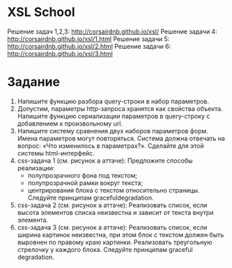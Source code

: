 XSL School
===

Решение задач 1,2,3: http://corsairdnb.github.io/xsl/
Решение задачи 4: http://corsairdnb.github.io/xsl/1.html
Решение задачи 5: http://corsairdnb.github.io/xsl/2.html
Решение задачи 6: http://corsairdnb.github.io/xsl/3.html

Задание
====

1. Напишите функцию разбора query-строки в набор параметров.
2. Допустим, параметры http-запроса хранятся как свойства объекта. Напишите функцию сериализации параметров в query-строку с добавлением к произвольному url.
3. Напишите систему сравнения двух наборов параметров форм. Имена параметров могут повторяться. Система должна отвечать на вопрос: «Что изменилось в параметрах?». Сделайте для этой системы html-интерфейс.
4. css-задача 1 (см. рисунок а аттаче):
Предложите способы реализации:
    * полупрозрачного фона под текстом;
    * полупрозрачной рамки вокруг текста;
    * центрирования блока с текстом относительно страницы.
Следуйте принципам gracefuldegradation.
5. css-задача 2 (см. рисунок а аттаче):
Реализовать список, если высота элементов списка неизвестна и зависит от текста внутри элемента.
6. css-задача 3 (см. рисунок а аттаче):
Реализовать список, если ширина картинок неизвестна, при этом блок с текстом должен быть выровнен по правому краю картинки.
Реализовать треугольную стрелочку у каждого блока.
Следуйте принципам graceful degradation.